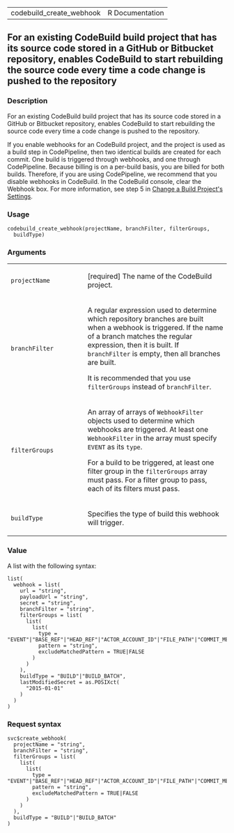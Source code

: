 <table style="width: 100%;">
<tbody>
<tr class="odd">
<td>codebuild_create_webhook</td>
<td style="text-align: right;">R Documentation</td>
</tr>
</tbody>
</table>

## For an existing CodeBuild build project that has its source code stored in a GitHub or Bitbucket repository, enables CodeBuild to start rebuilding the source code every time a code change is pushed to the repository

### Description

For an existing CodeBuild build project that has its source code stored
in a GitHub or Bitbucket repository, enables CodeBuild to start
rebuilding the source code every time a code change is pushed to the
repository.

If you enable webhooks for an CodeBuild project, and the project is used
as a build step in CodePipeline, then two identical builds are created
for each commit. One build is triggered through webhooks, and one
through CodePipeline. Because billing is on a per-build basis, you are
billed for both builds. Therefore, if you are using CodePipeline, we
recommend that you disable webhooks in CodeBuild. In the CodeBuild
console, clear the Webhook box. For more information, see step 5 in
[Change a Build Project's
Settings](https://docs.aws.amazon.com/codebuild/latest/userguide/change-project.html#change-project-console).

### Usage

    codebuild_create_webhook(projectName, branchFilter, filterGroups,
      buildType)

### Arguments

<table>
<colgroup>
<col style="width: 35%" />
<col style="width: 65%" />
</colgroup>
<tbody>
<tr class="odd">
<td><code
id="codebuild_create_webhook_:_projectName">projectName</code></td>
<td><p>[required] The name of the CodeBuild project.</p></td>
</tr>
<tr class="even">
<td><code
id="codebuild_create_webhook_:_branchFilter">branchFilter</code></td>
<td><p>A regular expression used to determine which repository branches
are built when a webhook is triggered. If the name of a branch matches
the regular expression, then it is built. If <code>branchFilter</code>
is empty, then all branches are built.</p>
<p>It is recommended that you use <code>filterGroups</code> instead of
<code>branchFilter</code>.</p></td>
</tr>
<tr class="odd">
<td><code
id="codebuild_create_webhook_:_filterGroups">filterGroups</code></td>
<td><p>An array of arrays of <code>WebhookFilter</code> objects used to
determine which webhooks are triggered. At least one
<code>WebhookFilter</code> in the array must specify <code>EVENT</code>
as its <code>type</code>.</p>
<p>For a build to be triggered, at least one filter group in the
<code>filterGroups</code> array must pass. For a filter group to pass,
each of its filters must pass.</p></td>
</tr>
<tr class="even">
<td><code
id="codebuild_create_webhook_:_buildType">buildType</code></td>
<td><p>Specifies the type of build this webhook will trigger.</p></td>
</tr>
</tbody>
</table>

### Value

A list with the following syntax:

    list(
      webhook = list(
        url = "string",
        payloadUrl = "string",
        secret = "string",
        branchFilter = "string",
        filterGroups = list(
          list(
            list(
              type = "EVENT"|"BASE_REF"|"HEAD_REF"|"ACTOR_ACCOUNT_ID"|"FILE_PATH"|"COMMIT_MESSAGE",
              pattern = "string",
              excludeMatchedPattern = TRUE|FALSE
            )
          )
        ),
        buildType = "BUILD"|"BUILD_BATCH",
        lastModifiedSecret = as.POSIXct(
          "2015-01-01"
        )
      )
    )

### Request syntax

    svc$create_webhook(
      projectName = "string",
      branchFilter = "string",
      filterGroups = list(
        list(
          list(
            type = "EVENT"|"BASE_REF"|"HEAD_REF"|"ACTOR_ACCOUNT_ID"|"FILE_PATH"|"COMMIT_MESSAGE",
            pattern = "string",
            excludeMatchedPattern = TRUE|FALSE
          )
        )
      ),
      buildType = "BUILD"|"BUILD_BATCH"
    )
